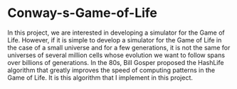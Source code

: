 # Conway-s-Game-of-Life

In this project, we are interested in developing a simulator for the Game of Life. However, if it is simple to develop a simulator for the Game of Life in the case of a small universe and for a few generations, it is not the same for universes of several million cells whose evolution we want to follow spans over billions of generations.
In the 80s, Bill Gosper proposed the HashLife algorithm that greatly improves the speed of computing patterns in the Game of Life. It is this algorithm that I implement in this project.
